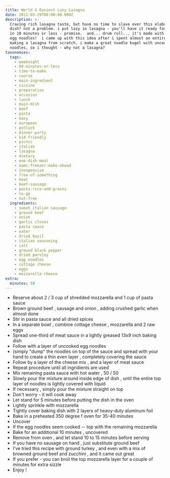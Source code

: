 ```yaml
---
title: World S Easiest Lazy Lazagna
date: 2011-03-29T00:00:00.000Z
description: >-
  Craving rich lasagna taste, but have no time to slave over this elaborate
  dish? not a problem. i put lazy in lasagna - you'll have it ready for the oven
  in 10 minutes or less - promise.  and... drum roll... it's made with uncooked
  egg noodles!  i came up with this idea after i spent almost an entire day
  making a lasagna from scratch. i make a great noodle kugel with uncooked egg
  noodles, so i thought - why not a lasagna?
taxonomies:
  tags:
    - weeknight
    - 60-minutes-or-less
    - time-to-make
    - course
    - main-ingredient
    - cuisine
    - preparation
    - occasion
    - lunch
    - main-dish
    - beef
    - pasta
    - easy
    - european
    - potluck
    - dinner-party
    - kid-friendly
    - picnic
    - italian
    - lasagna
    - dietary
    - one-dish-meal
    - oamc-freezer-make-ahead
    - inexpensive
    - free-of-something
    - meat
    - beef-sausage
    - pasta-rice-and-grains
    - to-go
    - nut-free
  ingredients:
    - sweet italian sausage
    - ground beef
    - onion
    - garlic cloves
    - pasta sauce
    - water
    - dried basil
    - italian seasoning
    - salt
    - ground black pepper
    - dried parsley
    - egg noodles
    - cottage cheese
    - eggs
    - mozzarella cheese
extra:
  minutes: 50
---
```

 - Reserve about 2 / 3 cup of shredded mozzarella and 1 cup of pasta sauce
 - Brown ground beef , sausage and onion , adding crushed garlic when almost done
 - Stir in pasta sauce and all dried spices
 - In a separate bowl , combine cottage cheese , mozzarella and 2 raw eggs
 - Spread one-third of meat sauce in a lightly greased 13x9 inch baking dish
 - Follow with a layer of uncooked egg noodles
 - (simply "dump" the noodles on top of the sauce and spread with your hand to create a thin even layer , completely covering the sauce
 - Follow by a layer of the cheese mix , and a layer of meat sauce
 - Repeat procedure until all ingridients are used
 - Mix remaining pasta sauce with hot water , 50 / 50
 - Slowly pour the mixture around inside edge of dish , until the entire top layer of noodles is lightly covered with liquid
 - If necessary , simply pour the mixture straight on top
 - Don't worry - it will cook away
 - Let stand for 5 minutes before putting the dish in the oven
 - Lightly sprinkle with mozzarella
 - Tightly cover baking dish with 2 layers of heavy-duty aluminum foil
 - Bake in a preheated 350 degree f oven for 35-40 minutes
 - Uncover
 - If the egg noodles seem cooked -- top with the remaining mozzarella
 - Bake for an additional 10 minutes , uncovered
 - Remove from oven , and let stand 10 to 15 minutes before serving
 - If you have no sausage on hand , just substitute ground beef
 - I've tried this recipe with ground turkey , and even with a mix of browned ground beef and zucchini , and it came out great
 - If you prefer - you can broil the top mozzarella layer for a couple of minutes for extra sizzle
 - Enjoy !
